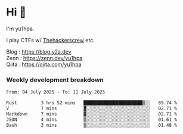 # Hi 👋

I'm yu1hpa.

I play CTFs w/ [Thehackerscrew](https://www.thehackerscrew.team/) etc.

Blog : https://blog.y2a.dev  
Zenn : https://zenn.dev/yu1hpa  
Qiita : https://qiita.com/yu1hpa  

### Weekly development breakdown

<!--START_SECTION:waka-->

```txt
From: 04 July 2025 - To: 11 July 2025

Rust         3 hrs 52 mins   ██████████████████████▒░░   89.74 %
V            7 mins          ▓░░░░░░░░░░░░░░░░░░░░░░░░   02.71 %
Markdown     7 mins          ▓░░░░░░░░░░░░░░░░░░░░░░░░   02.71 %
JSON         4 mins          ▒░░░░░░░░░░░░░░░░░░░░░░░░   01.61 %
Bash         3 mins          ▒░░░░░░░░░░░░░░░░░░░░░░░░   01.48 %
```

<!--END_SECTION:waka-->

